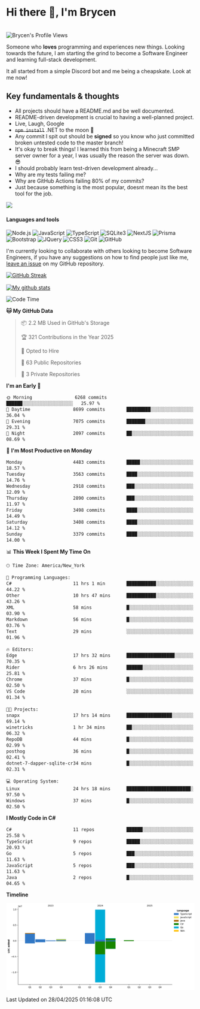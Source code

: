 # Hi there 👋, I'm Brycen

<br>
<img src="https://komarev.com/ghpvc/?username=BrycensRanch" alt="Brycen's Profile Views" />

Someone who **loves** programming and experiences new things. Looking towards the future, I am starting the grind to become a Software Engineer and learning full-stack development.

It all started from a simple Discord bot and me being a cheapskate. Look at me now!

## Key fundamentals & thoughts

- All projects should have a README.md and be well documented.
- README-driven development is crucial to having a well-planned project.
- Live, Laugh, Google
- ~~`npm install`~~ .NET to the moon 🚀
- Any commit I spit out should be **signed** so you know who just committed broken untested code to the master branch!
- It's okay to break things! I learned this from being a Minecraft SMP server owner for a year, I was usually the reason the server was down. 😎
- I should probably learn test-driven development already...
- Why are my tests failing me?
- Why are GitHub Actions failing 80% of my commits? 
- Just because something is the most popular, doesnt mean its the best tool for the job.

<img src="https://res.cloudinary.com/practicaldev/image/fetch/s--OoBLh7-Q--/c_limit%2Cf_auto%2Cfl_progressive%2Cq_auto%2Cw_880/https://cdn-images-1.medium.com/max/1614/1%2A8BlqJ8lNVZzuRjAg1mZ50w.png" height="400"/>

<h4>Languages and tools</h4>
<p>
  <img src="https://img.shields.io/badge/node.js%20-%2343853D.svg?&style=for-the-badge&logo=node.js&logoColor=white" alt="Node.js" />
  <img src="https://img.shields.io/badge/javascript%20-%23323330.svg?&style=for-the-badge&logo=javascript&logoColor=%23F7DF1E" alt="JavaScript" />
  <img src="https://img.shields.io/badge/typescript%20-%23323330.svg?&style=for-the-badge&logo=typescript&logoColor=#3467eb" alt="TypeScript" />
  <img src="https://img.shields.io/badge/sqlite3%20-%23323330.svg?&style=for-the-badge&logo=sqlite&logoColor=#3467eb" alt="SQLite3" />
  <img src="https://img.shields.io/badge/Next.JS%20-%23323330.svg?&style=for-the-badge&logo=next.js&logoColor=#3467eb" alt="NextJS" />
  <img src="https://img.shields.io/badge/Prisma%20-%23323330.svg?&style=for-the-badge&logo=prisma&logoColor=#3467eb" alt="Prisma" />
  <img src="https://img.shields.io/badge/bootstrap%20-%23323330.svg?&style=for-the-badge&logo=bootstrap" alt="Bootstrap" />
  <img src="https://img.shields.io/badge/jquery%20-%23323330.svg?&style=for-the-badge&logo=jquery" alt="JQuery" />
  <img src="https://img.shields.io/badge/css3%20-%23323330.svg?&style=for-the-badge&logo=css3" alt="CSS3" />
  <img src="https://img.shields.io/badge/git%20-%23323330.svg?&style=for-the-badge&logo=git" alt="Git" />
  <img src="https://img.shields.io/badge/github%20-%23323330.svg?&style=for-the-badge&logo=github" alt="GitHub" />
</p>

 I'm currently looking to collaborate with others looking to become Software Engineers, if you have any suggestions on how to find people just like me, [leave an issue](https://github.com/BrycensRanch/BrycensRanch/issues/new) on my GitHub repository.
 
 <p><a href="https://git.io/streak-stats"><img src=https://github-readme-streak-stats-eight.vercel.app?refreshcache12&user=BrycensRanch&amp;theme=dark&amp;hide_border=true&fire=EB5454&amp;ring=0CEB19" alt="GitHub Streak"></a></p>

<a href="https://github.com/anuraghazra/github-readme-stats">
  <img align="center" src="https://github-readme-stats.anuraghazra1.vercel.app/api?username=BrycensRanch&show_icons=true&line_height=27&include_all_commits=true" alt="My github stats" />
</a>

<!--START_SECTION:waka-->
![Code Time](http://img.shields.io/badge/Code%20Time-1%2C962%20hrs%2049%20mins-blue)

**🐱 My GitHub Data** 

> 📦 2.2 MB Used in GitHub's Storage 
 > 
> 🏆 321 Contributions in the Year 2025
 > 
> 💼 Opted to Hire
 > 
> 📜 63 Public Repositories 
 > 
> 🔑 3 Private Repositories 
 > 
**I'm an Early 🐤** 

```text
🌞 Morning                6268 commits        ██████░░░░░░░░░░░░░░░░░░░   25.97 % 
🌆 Daytime                8699 commits        █████████░░░░░░░░░░░░░░░░   36.04 % 
🌃 Evening                7075 commits        ███████░░░░░░░░░░░░░░░░░░   29.31 % 
🌙 Night                  2097 commits        ██░░░░░░░░░░░░░░░░░░░░░░░   08.69 % 
```
📅 **I'm Most Productive on Monday** 

```text
Monday                   4483 commits        █████░░░░░░░░░░░░░░░░░░░░   18.57 % 
Tuesday                  3563 commits        ████░░░░░░░░░░░░░░░░░░░░░   14.76 % 
Wednesday                2918 commits        ███░░░░░░░░░░░░░░░░░░░░░░   12.09 % 
Thursday                 2890 commits        ███░░░░░░░░░░░░░░░░░░░░░░   11.97 % 
Friday                   3498 commits        ████░░░░░░░░░░░░░░░░░░░░░   14.49 % 
Saturday                 3408 commits        ████░░░░░░░░░░░░░░░░░░░░░   14.12 % 
Sunday                   3379 commits        ████░░░░░░░░░░░░░░░░░░░░░   14.00 % 
```


📊 **This Week I Spent My Time On** 

```text
🕑︎ Time Zone: America/New_York

💬 Programming Languages: 
C#                       11 hrs 1 min        ███████████░░░░░░░░░░░░░░   44.22 % 
Other                    10 hrs 47 mins      ███████████░░░░░░░░░░░░░░   43.26 % 
XML                      58 mins             █░░░░░░░░░░░░░░░░░░░░░░░░   03.90 % 
Markdown                 56 mins             █░░░░░░░░░░░░░░░░░░░░░░░░   03.76 % 
Text                     29 mins             ░░░░░░░░░░░░░░░░░░░░░░░░░   01.96 % 

🔥 Editors: 
Edge                     17 hrs 32 mins      ██████████████████░░░░░░░   70.35 % 
Rider                    6 hrs 26 mins       ██████░░░░░░░░░░░░░░░░░░░   25.81 % 
Chrome                   37 mins             █░░░░░░░░░░░░░░░░░░░░░░░░   02.50 % 
VS Code                  20 mins             ░░░░░░░░░░░░░░░░░░░░░░░░░   01.34 % 

🐱‍💻 Projects: 
snapx                    17 hrs 14 mins      █████████████████░░░░░░░░   69.14 % 
winetricks               1 hr 34 mins        ██░░░░░░░░░░░░░░░░░░░░░░░   06.32 % 
RepoDB                   44 mins             █░░░░░░░░░░░░░░░░░░░░░░░░   02.99 % 
posthog                  36 mins             █░░░░░░░░░░░░░░░░░░░░░░░░   02.41 % 
dotnet-7-dapper-sqlite-cr34 mins             █░░░░░░░░░░░░░░░░░░░░░░░░   02.31 % 

💻 Operating System: 
Linux                    24 hrs 18 mins      ████████████████████████░   97.50 % 
Windows                  37 mins             █░░░░░░░░░░░░░░░░░░░░░░░░   02.50 % 
```

**I Mostly Code in C#** 

```text
C#                       11 repos            ██████░░░░░░░░░░░░░░░░░░░   25.58 % 
TypeScript               9 repos             █████░░░░░░░░░░░░░░░░░░░░   20.93 % 
Go                       5 repos             ███░░░░░░░░░░░░░░░░░░░░░░   11.63 % 
JavaScript               5 repos             ███░░░░░░░░░░░░░░░░░░░░░░   11.63 % 
Java                     2 repos             █░░░░░░░░░░░░░░░░░░░░░░░░   04.65 % 
```



**Timeline**

![Lines of Code chart](https://raw.githubusercontent.com/BrycensRanch/BrycensRanch/main/assets/bar_graph.png)


 Last Updated on 28/04/2025 01:16:08 UTC
<!--END_SECTION:waka-->

<!--
**BrycensRanch/BrycensRanch** is a ✨ _special_ ✨ repository because its `README.md` (this file) appears on your GitHub profile.

Here are some ideas to get you started:

- 🔭 I’m currently working on ...
- 🌱 I’m currently learning ...
- 👯 I’m looking to collaborate on ...
- 🤔 I’m looking for help with ...
- 💬 Ask me about ...
- 📫 How to reach me: ...
- 😄 Pronouns: ...
- ⚡ Fun fact: ...
-->
